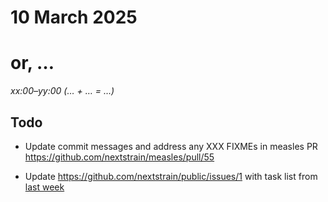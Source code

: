 # 10 March 2025
# or, …

_xx:00–yy:00 (… + … = …)_

## Todo

- Update commit messages and address any XXX FIXMEs in measles PR
  <https://github.com/nextstrain/measles/pull/55>

- Update <https://github.com/nextstrain/public/issues/1> with task list from
  [last week](2025-03-06.md)
